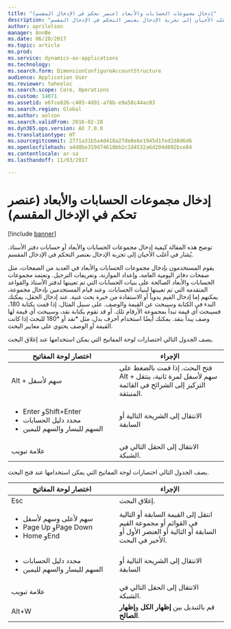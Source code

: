 ```yaml
---
title: "إدخال مجموعات الحسابات والأبعاد (عنصر تحكم في الإدخال المقسم)"
description: "توضح هذه المقالة كيفية إدخال مجموعات الحسابات والأبعاد أو حسابات دفتر الأستاذ. يُشار في أغلب الأحيان إلى تجربة الإدخال بعنصر التحكم في الإدخال المقسم."
author: aprilolson
manager: AnnBe
ms.date: 06/20/2017
ms.topic: article
ms.prod: 
ms.service: dynamics-ax-applications
ms.technology: 
ms.search.form: DimensionConfigureAccountStructure
audience: Application User
ms.reviewer: twheeloc
ms.search.scope: Core, Operations
ms.custom: 14071
ms.assetid: e6fce826-c403-4d91-a78b-e9a58c44ac03
ms.search.region: Global
ms.author: aolson
ms.search.validFrom: 2016-02-28
ms.dyn365.ops.version: AX 7.0.0
ms.translationtype: HT
ms.sourcegitcommit: 2771a31b5a4d418a27de0ebe1945d1fed2d8d6d6
ms.openlocfilehash: a4d8be319d74610bb2c1d4532a6d204d092bce84
ms.contentlocale: ar-sa
ms.lasthandoff: 11/03/2017

---
```


# <a name="enter-account-and-dimension-combinations-segmented-entry-control"></a>إدخال مجموعات الحسابات والأبعاد (عنصر تحكم في الإدخال المقسم)

[!include [banner](../includes/banner.md)]

توضح هذه المقالة كيفية إدخال مجموعات الحسابات والأبعاد أو حسابات دفتر الأستاذ. يُشار في أغلب الأحيان إلى تجربة الإدخال بعنصر التحكم في الإدخال المقسم.

يقوم المستخدمون بإدخال مجموعات الحسابات والأبعاد في العديد من الصفحات، مثل صفحات دفاتر اليومية العامة، وإعداد الموازنة، وتعريفات الترحيل. وتعتمد مجموعات الحسابات والأبعاد الصالحة على بنيات الحسابات التي تم تعيينها لدفتر الأستاذ والقواعد المتقدمة التي تم تعيينها لبنيات الحسابات. وعند قيام المستخدمين بإدخال مجموعة، يمكنهم إما إدخال القيم يدوياً أو الاستفادة من خبرة بحث غنية. عند إدخال الحقل، يمكنك البدء في الكتابة وسيبحث عن القيمة والوصف. على سبيل المثال، إذا قمت بكتابة 180، فسيبحث أي قيمة تبدأ بمجموعة الأرقام تلك. أو قد تقوم بكتابة نقد، وسيبحث أي قيمة لها وصف يبدأ بنقد. يمكنك أيضًا استخدام أحرف بدل، مثل \*نقد أو \*180 للبحث إذا كانت القيمة أو الوصف يحتوي على معايير البحث. 

يصف الجدول التالي اختصارات لوحة المفاتيح التي يمكن استخدامها عند إغلاق البحث.

<table>
<colgroup>
<col width="50%" />
<col width="50%" />
</colgroup>
<thead>
<tr class="header">
<th>اختصار لوحة المفاتيح</th>
<th>الإجراء</th>
</tr>
</thead>
<tbody>
<tr class="odd">
<td>Alt + سهم لأسفل</td>
<td>فتح البحث. إذا قمت بالضغط على Alt + سهم لأسفل لمرة ثانية، ينتقل التركيز إلى الشرائح في القائمة المنبثقة.</td>
</tr>
<tr class="even">
<td><ul>
<li>Enter وShift+Enter</li>
<li>محدد دليل الحسابات</li>
<li>السهم لليسار والسهم لليمين</li>
</ul></td>
<td>الانتقال إلى الشريحة التالية أو السابقة</td>
</tr>
<tr class="odd">
<td>علامة تبويب</td>
<td>الانتقال إلى الحقل التالي في الشبكة.</td>
</tr>
</tbody>
</table>

يصف الجدول التالي اختصارات لوحة المفاتيح التي يمكن استخدامها عند فتح البحث.

<table>
<colgroup>
<col width="50%" />
<col width="50%" />
</colgroup>
<thead>
<tr class="header">
<th>اختصار لوحة المفاتيح</th>
<th>الإجراء</th>
</tr>
</thead>
<tbody>
<tr class="odd">
<td>Esc</td>
<td>إغلاق البحث.</td>
</tr>
<tr class="even">
<td><ul>
<li>سهم لأعلى وسهم لأسفل</li>
<li>Page Up وPage Down</li>
<li>Home وEnd</li>
</ul></td>
<td>انتقل إلى القيمة السابقة أو التالية في القوائم أو مجموعة القيم السابقة أو التالية أو العنصر الأول أو الأخير في البحث.</td>
</tr>
<tr class="odd">
<td><ul>
<li>محدد دليل الحسابات</li>
<li>السهم لليسار والسهم لليمين</li>
</ul></td>
<td>الانتقال إلى الشريحة التالية أو السابقة</td>
</tr>
<tr class="even">
<td>علامة تبويب</td>
<td>الانتقال إلى الحقل التالي في الشبكة.</td>
</tr>
<tr class="odd">
<td>Alt+W</td>
<td>قم بالتبديل بين <strong>إظهار الكل</strong> و<strong>إظهار الصالح</strong>.</td>
</tr>
</tbody>
</table>






